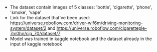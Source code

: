 - The dataset contain images of 5 classes: 'bottle', 'cigarette', 'phone', 'smoke', 'vape'
- Link for the dataset that've been used: https://universe.roboflow.com/driver-wlf6m/driving-monitoring-system/dataset/2 and  https://universe.roboflow.com/cigaretteple-7m0hn/cig_70/dataset/7
- Model was trained in kaggle notebook and the dataset already in the input of kaggle notebook
